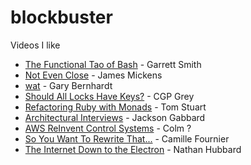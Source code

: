 # blockbuster
Videos I like

* [The Functional Tao of Bash](https://youtu.be/yD2ekOEP9sU) - Garrett Smith
* [Not Even Close](https://youtu.be/tF24WHumvIc) - James Mickens
* [wat](https://www.destroyallsoftware.com/talks/wat) - Gary Bernhardt
* [Should All Locks Have Keys?](https://youtu.be/VPBH1eW28mo) - CGP Grey
* [Refactoring Ruby with Monads](https://youtu.be/J1jYlPtkrqQ) - Tom Stuart
* [Architectural Interviews](https://www.youtube.com/watch?v=ZgdS0EUmn70) - Jackson Gabbard
* [AWS ReInvent Control Systems](https://www.youtube.com/watch?v=O8xLxNje30M) - Colm ?
* [So You Want To Rewrite That...](https://www.youtube.com/watch?v=PhYUvtifJXk) - Camille Fournier
* [The Internet Down to the Electron](https://www.youtube.com/watch?v=NrGswSYyHyA) - Nathan Hubbard
